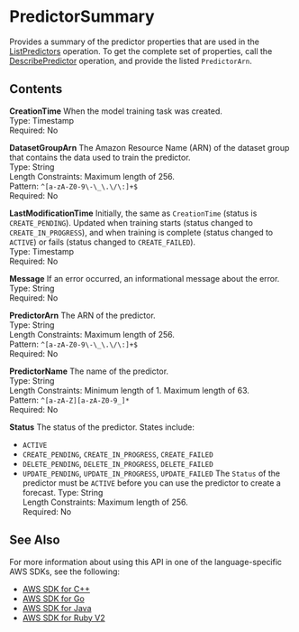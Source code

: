 # PredictorSummary<a name="API_PredictorSummary"></a>

Provides a summary of the predictor properties that are used in the [ListPredictors](API_ListPredictors.md) operation\. To get the complete set of properties, call the [DescribePredictor](API_DescribePredictor.md) operation, and provide the listed `PredictorArn`\.

## Contents<a name="API_PredictorSummary_Contents"></a>

 **CreationTime**   <a name="forecast-Type-PredictorSummary-CreationTime"></a>
When the model training task was created\.  
Type: Timestamp  
Required: No

 **DatasetGroupArn**   <a name="forecast-Type-PredictorSummary-DatasetGroupArn"></a>
The Amazon Resource Name \(ARN\) of the dataset group that contains the data used to train the predictor\.  
Type: String  
Length Constraints: Maximum length of 256\.  
Pattern: `^[a-zA-Z0-9\-\_\.\/\:]+$`   
Required: No

 **LastModificationTime**   <a name="forecast-Type-PredictorSummary-LastModificationTime"></a>
Initially, the same as `CreationTime` \(status is `CREATE_PENDING`\)\. Updated when training starts \(status changed to `CREATE_IN_PROGRESS`\), and when training is complete \(status changed to `ACTIVE`\) or fails \(status changed to `CREATE_FAILED`\)\.  
Type: Timestamp  
Required: No

 **Message**   <a name="forecast-Type-PredictorSummary-Message"></a>
If an error occurred, an informational message about the error\.  
Type: String  
Required: No

 **PredictorArn**   <a name="forecast-Type-PredictorSummary-PredictorArn"></a>
The ARN of the predictor\.  
Type: String  
Length Constraints: Maximum length of 256\.  
Pattern: `^[a-zA-Z0-9\-\_\.\/\:]+$`   
Required: No

 **PredictorName**   <a name="forecast-Type-PredictorSummary-PredictorName"></a>
The name of the predictor\.  
Type: String  
Length Constraints: Minimum length of 1\. Maximum length of 63\.  
Pattern: `^[a-zA-Z][a-zA-Z0-9_]*`   
Required: No

 **Status**   <a name="forecast-Type-PredictorSummary-Status"></a>
The status of the predictor\. States include:  
+  `ACTIVE` 
+  `CREATE_PENDING`, `CREATE_IN_PROGRESS`, `CREATE_FAILED` 
+  `DELETE_PENDING`, `DELETE_IN_PROGRESS`, `DELETE_FAILED` 
+  `UPDATE_PENDING`, `UPDATE_IN_PROGRESS`, `UPDATE_FAILED` 
The `Status` of the predictor must be `ACTIVE` before you can use the predictor to create a forecast\.
Type: String  
Length Constraints: Maximum length of 256\.  
Required: No

## See Also<a name="API_PredictorSummary_SeeAlso"></a>

For more information about using this API in one of the language\-specific AWS SDKs, see the following:
+  [AWS SDK for C\+\+](https://docs.aws.amazon.com/goto/SdkForCpp/forecast-2018-06-26/PredictorSummary) 
+  [AWS SDK for Go](https://docs.aws.amazon.com/goto/SdkForGoV1/forecast-2018-06-26/PredictorSummary) 
+  [AWS SDK for Java](https://docs.aws.amazon.com/goto/SdkForJava/forecast-2018-06-26/PredictorSummary) 
+  [AWS SDK for Ruby V2](https://docs.aws.amazon.com/goto/SdkForRubyV2/forecast-2018-06-26/PredictorSummary) 